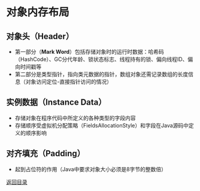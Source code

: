 # 对象内存布局

## 对象头（Header）
* 第一部分（**Mark Word**）包括存储对象时的运行时数据：哈希码（HashCode）、GC分代年龄、锁状态标志、线程持有的锁、偏向线程ID、偏向时间戳等
* 第二部分是类型指针，指向类元数据的指针，数组对象还需记录数组的长度信息（对象访问定位-直接指针访问的情况）

## 实例数据（Instance Data）
* 存储对象在程序代码中所定义的各种类型的字段内容
* 存储顺序受虚拟机分配策略（FieldsAllocationStyle）和字段在Java源码中定义的顺序影响

## 对齐填充（Padding）
* 起到占位符的作用（Java中要求对象大小必须是8字节的整数倍）

[返回目录](../CONTENTS.md)
